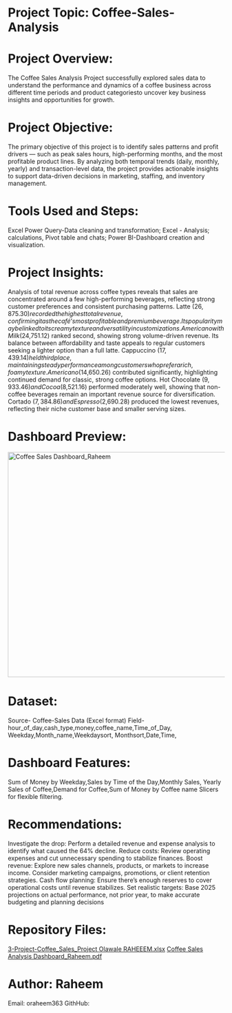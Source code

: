 # Project Topic: Coffee-Sales-Analysis

# Project Overview:
The Coffee Sales Analysis Project successfully explored sales data to understand the performance and dynamics of a coffee business across different time periods and product categoriesto uncover key business insights and opportunities for growth. 

# Project Objective:
The primary objective of this project is to identify sales patterns and profit drivers — such as peak sales hours, high-performing months, and the most profitable product lines. By analyzing both temporal trends (daily, monthly, yearly) and transaction-level data, the project provides actionable insights to support data-driven decisions in marketing, staffing, and inventory management.

# Tools Used and Steps:
Excel Power Query-Data cleaning and transformation;
Excel - Analysis; calculations, Pivot table and chats; 
Power BI-Dashboard creation and visualization.

# Project Insights:
Analysis of total revenue across coffee types reveals that sales are concentrated around a few high-performing beverages, reflecting strong customer preferences and consistent purchasing patterns.
Latte ($26,875.30) recorded the highest total revenue, confirming it as the café’s most profitable and premium beverage. Its popularity may be linked to its creamy texture and versatility in customizations.
Americano with Milk ($24,751.12) ranked second, showing strong volume-driven revenue. Its balance between affordability and taste appeals to regular customers seeking a lighter option than a full latte.
Cappuccino ($17,439.14) held third place, maintaining steady performance among customers who prefer a rich, foamy texture.
Americano ($14,650.26) contributed significantly, highlighting continued demand for classic, strong coffee options.
Hot Chocolate ($9,933.46) and Cocoa ($8,521.16) performed moderately well, showing that non-coffee beverages remain an important revenue source for diversification.
Cortado ($7,384.86) and Espresso ($2,690.28) produced the lowest revenues, reflecting their niche customer base and smaller serving sizes.

# Dashboard Preview:
<img width="1075" height="523" alt="Coffee Sales Dashboard_Raheem" src="https://github.com/user-attachments/assets/39c89bda-2e59-480e-99ab-bd211120b88d" />

# Dataset:
Source- Coffee-Sales Data (Excel format)
Field- hour_of_day,cash_type,money,coffee_name,Time_of_Day,
Weekday,Month_name,Weekdaysort,	Monthsort,Date,Time,

# Dashboard Features:
Sum of Money by Weekday,Sales by Time of the Day,Monthly Sales,
Yearly Sales of Coffee,Demand for Coffee,Sum of Money by Coffee name
Slicers for flexible filtering.

# Recommendations:
Investigate the drop:
Perform a detailed revenue and expense analysis to identify what caused the 64% decline.
Reduce costs:
Review operating expenses and cut unnecessary spending to stabilize finances.
Boost revenue:
Explore new sales channels, products, or markets to increase income.
Consider marketing campaigns, promotions, or client retention strategies.
Cash flow planning:
Ensure there’s enough reserves to cover operational costs until revenue stabilizes.
Set realistic targets:
Base 2025 projections on actual performance, not prior year, to make accurate budgeting and planning decisions

# Repository Files:
[3-Project-Coffee_Sales_Project Olawale RAHEEEM.xlsx](https://github.com/user-attachments/files/22985507/3-Project-Coffee_Sales_Project.Olawale.RAHEEEM.xlsx)
[Coffee Sales Analysis  Dashboard_Raheem.pdf](https://github.com/user-attachments/files/22985438/Coffee.Sales.Analysis.Dashboard_Raheem.pdf)

# Author: Raheem
Email: oraheem363 
GithHub:






